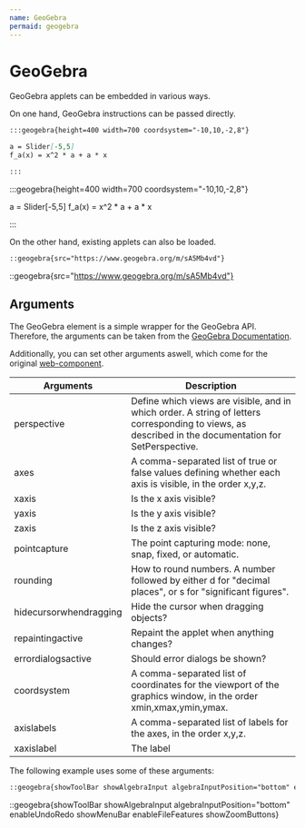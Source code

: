 ```yaml
---
name: GeoGebra
permaid: geogebra
---
```


# GeoGebra

GeoGebra applets can be embedded in various ways.

On one hand, GeoGebra instructions can be passed directly.

```md
:::geogebra{height=400 width=700 coordsystem="-10,10,-2,8"}

a = Slider[-5,5]
f_a(x) = x^2 * a + a * x

:::
```

:::geogebra{height=400 width=700 coordsystem="-10,10,-2,8"}

a = Slider[-5,5]
f_a(x) = x^2 * a + a * x

:::

On the other hand, existing applets can also be loaded.

```md
::geogebra{src="https://www.geogebra.org/m/sA5Mb4vd"}
```

::geogebra{src="https://www.geogebra.org/m/sA5Mb4vd"}

## Arguments

The GeoGebra element is a simple wrapper for the GeoGebra API. Therefore, the arguments can be taken from the [GeoGebra Documentation](https://geogebra.github.io/docs/reference/en/GeoGebra_App_Parameters/).

Additionally, you can set other arguments aswell, which come for the original [web-component](https://somethingorotherwhatever.com/geogebra-component/reference.html).

| **Arguments**             | **Description**                                                                                              |
|---------------------------|-------------------------------------------------------------------------------------------------------------|
| perspective               | Define which views are visible, and in which order. A string of letters corresponding to views, as described in the documentation for SetPerspective. |
| axes                      | A comma-separated list of true or false values defining whether each axis is visible, in the order x,y,z.   |
| xaxis                     | Is the x axis visible?                                                                                      |
| yaxis                     | Is the y axis visible?                                                                                      |
| zaxis                     | Is the z axis visible?                                                                                      |
| pointcapture              | The point capturing mode: none, snap, fixed, or automatic.                                                  |
| rounding                  | How to round numbers. A number followed by either d for "decimal places", or s for "significant figures".   |
| hidecursorwhendragging    | Hide the cursor when dragging objects?                                                                      |
| repaintingactive          | Repaint the applet when anything changes?                                                                   |
| errordialogsactive        | Should error dialogs be shown?                                                                              |
| coordsystem               | A comma-separated list of coordinates for the viewport of the graphics window, in the order xmin,xmax,ymin,ymax. |
| axislabels                | A comma-separated list of labels for the axes, in the order x,y,z.                                         |
| xaxislabel                | The label

The following example uses some of these arguments:

```md
::geogebra{showToolBar showAlgebraInput algebraInputPosition="bottom" enableUndoRedo showMenuBar enableFileFeatures showZoomButtons}
```

::geogebra{showToolBar showAlgebraInput algebraInputPosition="bottom" enableUndoRedo showMenuBar enableFileFeatures showZoomButtons}

